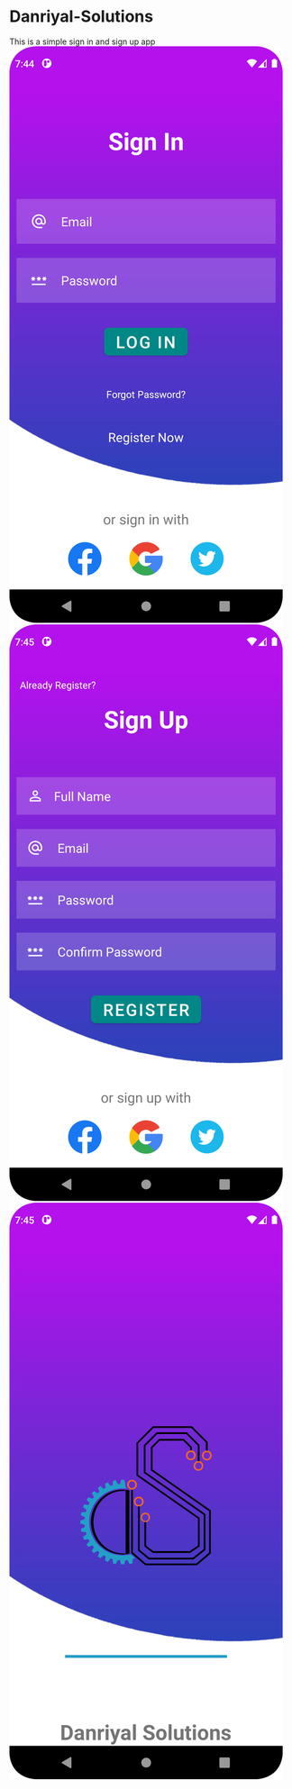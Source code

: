 # Danriyal-Solutions
This is a simple sign in and sign up app
<img src="Sign In page.png" title= "Sign In page sreenshot">
<img src="Sign Up page.png" title= "Sign UP page sreenshot">
<img src="Splash Screen.png" title= "Splash Screen sreenshot">
